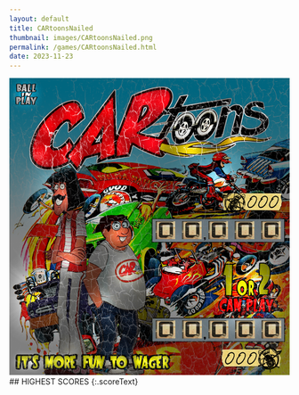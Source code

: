 ```yaml
---
layout: default
title: CARtoonsNailed
thumbnail: images/CARtoonsNailed.png
permalink: /games/CARtoonsNailed.html
date: 2023-11-23
---
```


<img src="../images/CARtoonsNailed.png" class="gameThumbnail img-fluid mx-auto align-middle">
## HIGHEST SCORES
{:.scoreText}

